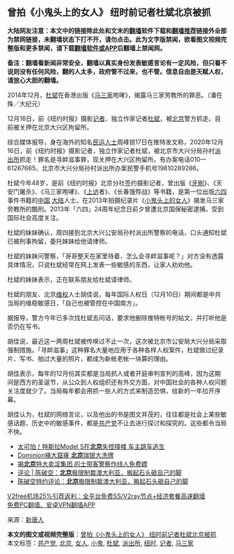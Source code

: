  <h2>曾拍《小鬼头上的女人》 纽时前记者杜斌北京被抓</h2> <p class="notice"><b>大陆网友注意：本文中的链接除此处和文末的<a href="https://github.com/bannedbook/fanqiang" >翻墙</a>软件下载和<a href="https://github.com/killgcd/justmysocks/blob/master/README.md">翻墙推荐</a>链接外全部为禁网链接，未翻墙状态下打不开，请勿点击。此为文字版禁闻，欲看图文视频完整版和更多禁闻，请下载<a href="https://github.com/bannedbook/fanqiang">翻墙软件或APP</a>后翻墙上禁闻网。</p><p>备注：翻墙看新闻非常安全，翻墙以真实身份发表敏感言论有一定风险，但只看不说则没有任何风险，翻的人太多，政府管不过来，也不管。信息自由是天赋人权，请放心大胆的翻墙。</b></p>  <div class="entry"> <p id="conimg">2014年12月，<a href="https://www.bannedbook.org/bnews/tag/%e6%9d%9c%e6%96%8c/" class="st_tag internal_tag" rel="tag" title="标签 杜斌 下的日志">杜斌</a>在香港出版《<a href="https://www.bannedbook.org/bnews/tag/%E9%A9%AC%E4%B8%89%E5%AE%B6/" class="st_tag internal_tag" rel="tag" title="标签 马三家 下的日志">马三家</a>咆哮》，揭露马三家劳教所的罪恶。（潘在殊／大纪元）</p> <p>12月16日，前《纽约时报》摄影<a href="https://www.bannedbook.org/bnews/tag/%E8%AE%B0%E8%80%85/" class="st_tag internal_tag" rel="tag" title="标签 记者 下的日志">记者</a>、独立作家记者<span class='wp_keywordlink'><a href="https://www.bannedbook.org/forum10/topic2420.html" title="杜斌" target="_blank">杜斌</a></span>，被<a href="https://www.bannedbook.org/bnews/tag/%e5%8c%97%e4%ba%ac/" class="st_tag internal_tag" rel="tag" title="标签 北京 下的日志">北京</a>警方抓走。目前被关押在北京大兴区拘留所。</p> <p>综合媒体报导，身在海外的知名<span class='wp_keywordlink'><a href="https://www.bannedbook.org/forum9/" title="民运人士看法轮功" target="_blank">民运人士</a></span>周峰锁17日在推特发文称，2020年12月16日，前《纽约时报》摄影记者，独立作家记者杜斌，被北京市大兴分局孙村<a href="https://www.bannedbook.org/bnews/tag/%e6%b4%be%e5%87%ba%e6%89%80/" class="st_tag internal_tag" rel="tag" title="标签 派出所 下的日志">派出所</a>抓走！罪名是寻衅滋事罪，现关押在大兴区拘留所。有办案电话010一61267665，北京市大兴分局孙村派出所办案民警手机号19810289286。</p>  <p>杜斌今年48岁，是前《纽约时报》北京分社签约摄影记者，曾出版《<span class='wp_keywordlink'><a href="https://www.bannedbook.org/forum2/topic2874.html" title="杜斌《牙刷》" target="_blank">牙刷</a></span>》、《天安门屠杀》、《马三家咆哮》、《<span class='wp_keywordlink_affiliate'><a href="https://www.bannedbook.org/bnews/weiquan/" title="上访" target="_blank">上访</a></span>者》、《长春饿殍战》等书籍，是第一位出版<span class='wp_keywordlink'><a href="https://www.bannedbook.org/forum2/topic2509.html" title="《中国六四真相》" target="_blank">六四</a></span>事件书籍的<span class='wp_keywordlink_affiliate'><a href="https://www.bannedbook.org/" title="中国" target="_blank">中国</a></span> <span class='wp_keywordlink_affiliate'><a href="https://www.bannedbook.org/" title="大陆" target="_blank">大陆</a></span>人士。在2013年拍摄纪录片《<span class='wp_keywordlink'><a href="https://www.bannedbook.org/forum11/topic2421.html" title="小鬼头上的女人" target="_blank">小鬼头上的女人</a></span>》揭发马三家劳教所的酷刑。2013年「六四」24周年纪念日前夕曾遭北京国保秘密逮捕，受到国际社会高度关注。</p> <p>杜斌的妹妹确认，周四接到北京大兴公安局孙村派出所警察的电话，口头通知杜斌已被刑事拘留，委托妹妹给他请律师。</p> <p>杜斌的妹妹问警察，「哥哥整天在家里待着，怎么会寻衅滋事呢？」对方没有透露具体情况，只说杜斌经常在网上发表一些敏感的东西，让家人劝劝他。</p>  <p>杜斌的妹妹表示，正在联系朋友给杜斌请律师。</p> <p>杜斌的朋友、北京<span class='wp_keywordlink_affiliate'><a href="https://www.bannedbook.org/bnews/weiquan/" title="维权" target="_blank">维权</a></span>人士胡佳说，每年国际人权日（12月10日）期间都是中共当局的维稳敏感日，「自己也被管控在中国南方」。</p> <p>据报导，警方今年已多次找杜斌去问话，要求他删除推特帐号的帖文，并打听他是否仍在写书。</p>  <p>胡佳说，最近这一两周杜斌被传唤过不止一次，这次被北京市公安局大兴分局采取强制措施。「寻衅滋事」这种罪名大量地应用于各种各样人权案件，杜斌做过纪录片、写书、拍过大量的照片，都成为新帐老帐一块算的理由。</p> <p>胡佳表示，每年的12月份其实都是当局抓人或者开庭审判宣判的高峰，因为这期间是西方的圣诞节，从公众到人权组织还有外交方面，对中国社会的各种人权问题关注度就少了。当局每年都会用抓一些人的方式来制造恐惧，给新的一年拉开序幕。</p> <p>胡佳认为，杜斌的网络言论，以及他出的书是图文并茂的，往往都是社会上某些敏感话题、历史中的敏感事件，都是<a href="https://www.bannedbook.org/bnews/tag/%e5%85%b1%e4%ba%a7%e5%85%9a/" class="st_tag internal_tag" rel="tag" title="标签 共产党 下的日志">共产党</a>不让去进行探讨和探究的。这些都令当局不快。</p>  <ul class='op-related-articles' title='相关阅读'> <li><a href='https://www.bannedbook.org/bnews/cbnews/20201218/1450234.html' target='_blank'>太可怕！特斯拉Model S在<b>北京</b>失控撞楼 车主跳车逃生</a></li> <li><a href='https://www.bannedbook.org/bnews/cbnews/20201218/1450177.html' target='_blank'>Dominion捅大窟窿 <b>北京</b>瑞银大洗牌</a></li> <li><a href='https://www.bannedbook.org/bnews/lifebaike/20201218/1450117.html' target='_blank'>揭<b>北京</b>特大卖淫集团 的士带客警察作线人免费嫖</a></li> <li><a href='https://www.bannedbook.org/bnews/comments/20201218/1450042.html' target='_blank'>评论 | 陈破空：<b>北京</b>极限制裁澳大利亚，搬起石头砸自己的脚</a></li> <li><a href='https://www.bannedbook.org/bnews/taiwannews/20201218/1449929.html' target='_blank'>陈破空特约评论：<b>北京</b>极限制裁澳大利亚，搬起石头砸自己的脚</a></li> </ul> <p class="texttj"> <a href="https://www.bannedbook.org/forum23/topic22702.html" target="_blank">V2free机场25%引荐返利：全平台免费SS/V2ray节点+经济套餐高速翻墙</a><br/> <a href="https://github.com/bannedbook/fanqiang/wiki/%E7%A6%81%E9%97%BB%E7%BD%91%E5%AE%89%E5%8D%93%E7%BF%BB%E5%A2%99%E6%96%B0%E9%97%BBAPP" target="_blank">免费PC翻墙、安卓VPN翻墙APP</a></p><p> 来源：<span class='wp_keywordlink_affiliate'><a href="https://www.ntdtv.com/" title="新唐人">新唐人</a></span> </p><a name='sharetosocial'></a>       <div><b>本文的图文或视频完整版</b>：<a href='https://www.bannedbook.org/bnews/cbnews/20201218/1450284.html'>曾拍《小鬼头上的女人》 纽时前记者杜斌北京被抓</a></div>  </div><!--END ENTRY--> <div class="postfooter"> <div>本文标签：<a href="https://www.bannedbook.org/bnews/tag/%e5%85%b1%e4%ba%a7%e5%85%9a/" rel="tag">共产党</a>, <a href="https://www.bannedbook.org/bnews/tag/%e5%8c%97%e4%ba%ac/" rel="tag">北京</a>, <a href="https://www.bannedbook.org/bnews/tag/%e5%a5%b3%e4%ba%ba/" rel="tag">女人</a>, <a href="https://www.bannedbook.org/bnews/tag/%E5%B0%8F%E9%AC%BC/" rel="tag">小鬼</a>, <a href="https://www.bannedbook.org/bnews/tag/%e6%9d%9c%e6%96%8c/" rel="tag">杜斌</a>, <a href="https://www.bannedbook.org/bnews/tag/%e6%b4%be%e5%87%ba%e6%89%80/" rel="tag">派出所</a>, <a href="https://www.bannedbook.org/bnews/tag/%E7%BA%BD%E6%97%B6/" rel="tag">纽时</a>, <a href="https://www.bannedbook.org/bnews/tag/%E8%AE%B0%E8%80%85/" rel="tag">记者</a>, <a href="https://www.bannedbook.org/bnews/tag/%E9%A9%AC%E4%B8%89%E5%AE%B6/" rel="tag">马三家</a></div>  </div><!--END POSTFOOTER--> 